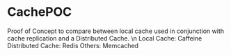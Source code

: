 # CachePOC
Proof of Concept to compare between local cache used in conjunction with cache replication and a Distributed Cache. \n
Local Cache: Caffeine
Distributed Cache: Redis
Others: Memcached

